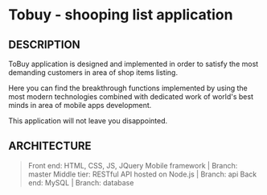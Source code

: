Tobuy - shooping list application
=============================

DESCRIPTION
------------

ToBuy application is designed and implemented in order to satisfy the most demanding customers in area of shop items listing. 

Here you can find the breakthrough functions implemented by using the most modern technologies combined with dedicated work of world's best minds in area of mobile apps development. 

This application will not leave you disappointed.

ARCHITECTURE
------------

>Front end: HTML, CSS, JS, JQuery Mobile framework | Branch: master
>Middle tier: RESTful API hosted on Node.js        | Branch: api
>Back end: MySQL                                   | Branch: database